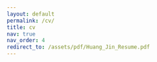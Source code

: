 ```yaml
---
layout: default
permalink: /cv/
title: cv
nav: true
nav_order: 4
redirect_to: /assets/pdf/Huang_Jin_Resume.pdf
---
```

